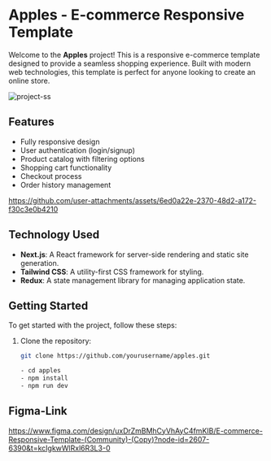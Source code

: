 # Apples - E-commerce Responsive Template

Welcome to the **Apples** project! This is a responsive e-commerce template designed to provide a seamless shopping experience. Built with modern web technologies, this template is perfect for anyone looking to create an online store.

![project-ss](https://github.com/user-attachments/assets/11eebcc5-1f0c-4b81-84bc-741a0c301d96)

## Features

- Fully responsive design
- User authentication (login/signup)
- Product catalog with filtering options
- Shopping cart functionality
- Checkout process
- Order history management


https://github.com/user-attachments/assets/6ed0a22e-2370-48d2-a172-f30c3e0b4210

## Technology Used

- **Next.js**: A React framework for server-side rendering and static site generation.
- **Tailwind CSS**: A utility-first CSS framework for styling.
- **Redux**: A state management library for managing application state.

## Getting Started

To get started with the project, follow these steps:

1. Clone the repository:
   ```bash
   git clone https://github.com/yourusername/apples.git

   - cd apples
   - npm install
   - npm run dev
   
## Figma-Link
https://www.figma.com/design/uxDrZmBMhCyVhAyC4fmKIB/E-commerce-Responsive-Template-(Community)-(Copy)?node-id=2607-6390&t=kcIgkwWlRxl6R3L3-0
